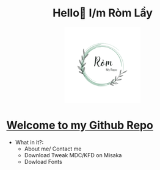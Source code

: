 <h1 align="center">Hello👋 I/m Ròm Lầy</h1>
<p align="center"> 
 <img src="https://github.com/RomLayVN/RomLayVN.github.io/raw/fe3ea3a5d6f4a0e017528fc3b2ceed4b2ef5ce6f/Avt.png" alt="Avt" width="Avt" height="200"/> 
<p/>
  
[Welcome to my Github Repo](https://romlayvn.github.io/)
=============
  

- What in it?:
  <ul>
  <li>About me/ Contact me</li>
  <li>Download Tweak MDC/KFD on Misaka</li>
  <li>Dowload Fonts</li>
  </ul>
 
